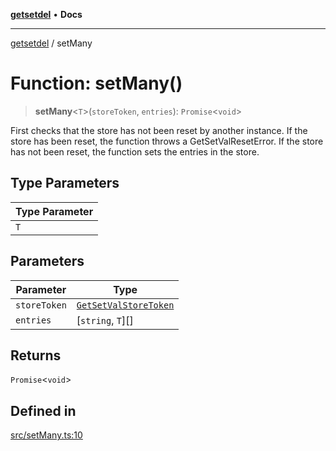 [**getsetdel**](../README.md) • **Docs**

---

[getsetdel](../README.md) / setMany

# Function: setMany()

> **setMany**\<`T`\>(`storeToken`, `entries`): `Promise`\<`void`\>

First checks that the store has not been reset by another instance. If the
store has been reset, the function throws a GetSetValResetError. If the store
has not been reset, the function sets the entries in the store.

## Type Parameters

| Type Parameter |
| -------------- |
| `T`            |

## Parameters

| Parameter    | Type                                                          |
| ------------ | ------------------------------------------------------------- |
| `storeToken` | [`GetSetValStoreToken`](../interfaces/GetSetValStoreToken.md) |
| `entries`    | [`string`, `T`][]                                             |

## Returns

`Promise`\<`void`\>

## Defined in

[src/setMany.ts:10](https://github.com/ericvera/getsetdel/blob/main/src/setMany.ts#L10)
